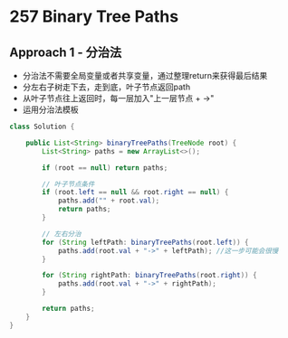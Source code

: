 # 257 Binary Tree Paths

## Approach 1 - 分治法
- 分治法不需要全局变量或者共享变量，通过整理return来获得最后结果
- 分左右子树走下去，走到底，叶子节点返回path
- 从叶子节点往上返回时，每一层加入"上一层节点 + ->"
- 运用分治法模板

```java
class Solution {

    public List<String> binaryTreePaths(TreeNode root) {
        List<String> paths = new ArrayList<>();

        if (root == null) return paths;

        // 叶子节点条件
        if (root.left == null && root.right == null) {
            paths.add("" + root.val);
            return paths;
        }

        // 左右分治
        for (String leftPath: binaryTreePaths(root.left)) {
            paths.add(root.val + "->" + leftPath); //这一步可能会很慢
        }

        for (String rightPath: binaryTreePaths(root.right)) {
            paths.add(root.val + "->" + rightPath);
        }

        return paths;
    }
}
```